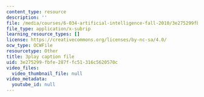 ```yaml
---
content_type: resource
description: ''
file: /media/courses/6-034-artificial-intelligence-fall-2010/3e275299fbfe287ffc51316c5620570c_uXt8qF2Zzfo.srt
file_type: application/x-subrip
learning_resource_types: []
license: https://creativecommons.org/licenses/by-nc-sa/4.0/
ocw_type: OCWFile
resourcetype: Other
title: 3play caption file
uid: 3e275299-fbfe-287f-fc51-316c5620570c
video_files:
  video_thumbnail_file: null
video_metadata:
  youtube_id: null
---
```

